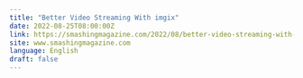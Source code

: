 ```yaml
---
title: "Better Video Streaming With imgix"
date: 2022-08-25T08:00:00Z
link: https://smashingmagazine.com/2022/08/better-video-streaming-with-imgix/?utm_medium=RSS&utm_source=news.12bit.vn
site: www.smashingmagazine.com
language: English
draft: false
---
```

